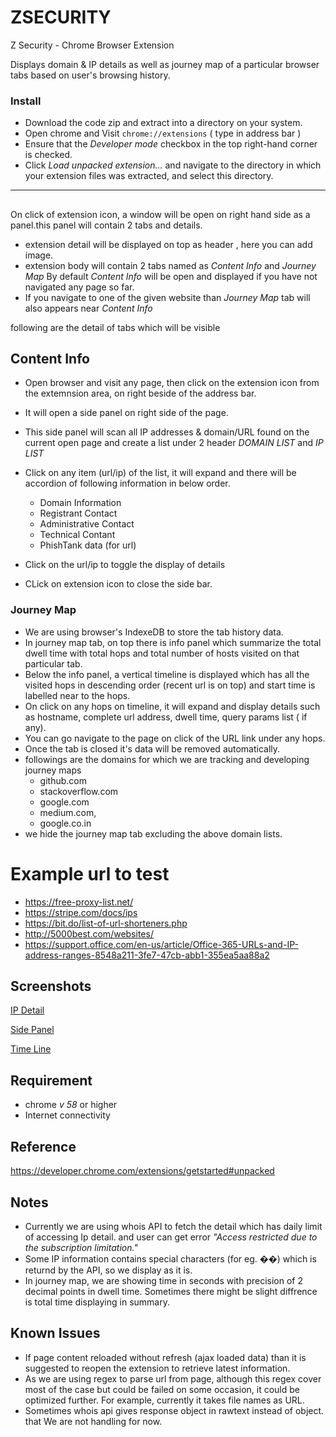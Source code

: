 # ZSECURITY

Z Security - Chrome Browser Extension

Displays domain & IP details as well as journey map of a particular browser tabs based on user's browsing history.

### Install

-   Download the code zip and extract into a directory on your system.
-   Open chrome and Visit `chrome://extensions` ( type in address bar )
-   Ensure that the _Developer mode_ checkbox in the top right-hand corner is checked.
-   Click _Load unpacked extension…_ and navigate to the directory in which your extension files was extracted, and select this directory.

---

##

On click of extension icon, a window will be open on right hand side as a panel.this panel will contain 2 tabs and details.

-   extension detail will be displayed on top as header , here you can add image.
-   extension body will contain 2 tabs named as _Content Info_ and _Journey Map_ By default _Content Info_ will be open and displayed if you have not navigated any page so far.
-   If you navigate to one of the given website than _Journey Map_ tab will also appears near _Content Info_

following are the detail of tabs which will be visible

## Content Info

-   Open browser and visit any page, then click on the extension icon from the extemnsion area, on right beside of the address bar.
-   It will open a side panel on right side of the page.
-   This side panel will scan all IP addresses & domain/URL found on the current open page and create a list under 2 header _DOMAIN LIST_ and _IP LIST_
-   Click on any item (url/ip) of the list, it will expand and there will be accordion of following information in below order.

    -   Domain Information
    -   Registrant Contact
    -   Administrative Contact
    -   Technical Contant
    -   PhishTank data (for url)

-   Click on the url/ip to toggle the display of details
-   CLick on extension icon to close the side bar.

### Journey Map

-   We are using browser's IndexeDB to store the tab history data.
-   In journey map tab, on top there is info panel which summarize the total dwell time with total hops and total number of hosts visited on that particular tab.
-   Below the info panel, a vertical timeline is displayed which has all the visited hops in descending order (recent url is on top) and start time is labelled near to the hops.
-   On click on any hops on timeline, it will expand and display details such as hostname, complete url address, dwell time, query params list ( if any).
-   You can go navigate to the page on click of the URL link under any hops.
-   Once the tab is closed it's data will be removed automatically.
-   followings are the domains for which we are tracking and developing journey maps
    -   github.com
    -   stackoverflow.com
    -   google.com
    -   medium.com,
    -   google.co.in
-   we hide the journey map tab excluding the above domain lists.

# Example url to test

-   https://free-proxy-list.net/
-   https://stripe.com/docs/ips
-   https://bit.do/list-of-url-shorteners.php
-   http://5000best.com/websites/
-   https://support.office.com/en-us/article/Office-365-URLs-and-IP-address-ranges-8548a211-3fe7-47cb-abb1-355ea5aa88a2

## Screenshots

[IP Detail](ss/id.png?raw=true 'Domain Info')

[Side Panel](ss/sp.png?raw=true 'Detail')

[Time Line](ss/tl.png?raw=true 'Journey Map')

## Requirement

-   chrome _v 58_ or higher
-   Internet connectivity

## Reference

https://developer.chrome.com/extensions/getstarted#unpacked

## Notes

-   Currently we are using whois API to fetch the detail which has daily limit of accessing Ip detail. and user can get error _"Access restricted due to the subscription limitation."_
-   Some IP information contains special characters (for eg. ��) which is returnd by the API, so we display as it is.
-   In journey map, we are showing time in seconds with precision of 2 decimal points in dwell time. Sometimes there might be slight diffrence is total time displaying in summary.

## Known Issues

-   If page content reloaded without refresh (ajax loaded data) than it is suggested to reopen the extension to retrieve latest information.
-   As we are using regex to parse url from page, although this regex cover most of the case but could be failed on some occasion, it could be optimized further. For example, currently it takes file names as URL.
-   Sometimes whois api gives response object in rawtext instead of object. that We are not handling for now.
